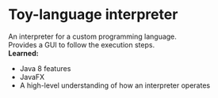 # Toy-language interpreter
An interpreter for a custom programming language. <br/>
Provides a GUI to follow the execution steps. <br/>
**Learned:**
* Java 8 features
* JavaFX 
* A high-level understanding of how an interpreter operates
